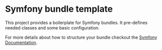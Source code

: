# Symfony bundle template

This project provides a boilerplate for Symfony bundles. It pre-defines needed classes and some basic configuration.

For more details about how to structure your bundle checkout
the [Symfony Documentation](https://symfony.com/doc/current/bundles.html).
